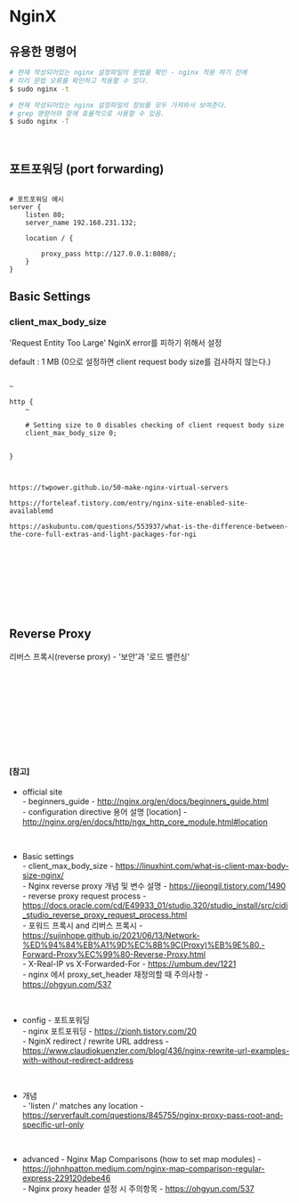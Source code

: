 # NginX

## 유용한 명령어
``` bash
# 현재 작성되어있는 nginx 설정파일의 문법을 확인 - nginx 적용 하기 전에
# 미리 문법 오류를 확인하고 적용할 수 있다.
$ sudo nginx -t

# 현재 작성되어있는 nginx 설정파일의 정보를 모두 가져와서 보여준다. 
# grep 명령어와 함께 효율적으로 사용할 수 있음.
$ sudo nginx -T
```

<br>

## 포트포워딩 (port forwarding)

``` vi

# 포트포워딩 예시
server {
    listen 80;
    server_name 192.168.231.132;

    location / {

        proxy_pass http://127.0.0.1:8080/;
    }
}

```

## Basic Settings

### client_max_body_size
'Request Entity Too Large' NginX error를 피하기 위해서 설정

default : 1 MB (0으로 설정하면 client request body size를 검사하지 않는다.)


``` vim

~

http {
    ~
    
    # Setting size to 0 disables checking of client request body size
    client_max_body_size 0;


}



https://twpower.github.io/50-make-nginx-virtual-servers

https://forteleaf.tistory.com/entry/nginx-site-enabled-site-availablemd

https://askubuntu.com/questions/553937/what-is-the-difference-between-the-core-full-extras-and-light-packages-for-ngi


```


<br><br><br>
<br><br><br>

## Reverse Proxy

리버스 프록시(reverse proxy) - '보안'과 '로드 밸런싱'











<br><br><br>
<br><br><br>
<br><br><br>

#### [참고] <br>
  * official site <br>
  *-* beginners_guide - http://nginx.org/en/docs/beginners_guide.html <br>
  *-* configuration directive 용어 설명 [location] - http://nginx.org/en/docs/http/ngx_http_core_module.html#location <br>

  <br>

  * Basic settings <br>
  *-* client_max_body_size - https://linuxhint.com/what-is-client-max-body-size-nginx/ <br>
  *-* Nginx reverse proxy 개념 및 변수 설명 - https://jjeongil.tistory.com/1490 <br>
  *-* reverse proxy request process - https://docs.oracle.com/cd/E49933_01/studio.320/studio_install/src/cidi_studio_reverse_proxy_request_process.html <br>
  *-* 포워드 프록시 and 리버스 프록시 - https://sujinhope.github.io/2021/06/13/Network-%ED%94%84%EB%A1%9D%EC%8B%9C(Proxy)%EB%9E%80,-Forward-Proxy%EC%99%80-Reverse-Proxy.html <br>
  *-* X-Real-IP vs X-Forwarded-For - https://umbum.dev/1221 <br>
  *-* nginx 에서 proxy_set_header 재정의할 때 주의사항 - https://ohgyun.com/537 <br>

  <br>

  * config - 포트포워딩 <br>
  *-* nginx 포트포워딩 - https://zionh.tistory.com/20 <br>
  *-* NginX redirect / rewrite URL address - https://www.claudiokuenzler.com/blog/436/nginx-rewrite-url-examples-with-without-redirect-address <br>

  <br>

  * 개념 <br>
  *-* 'listen /' matches any location - https://serverfault.com/questions/845755/nginx-proxy-pass-root-and-specific-url-only <br>

  <br>

  * advanced
  *-* Nginx Map Comparisons (how to set map modules) - https://johnhpatton.medium.com/nginx-map-comparison-regular-express-229120debe46 <br>
  *-* Nginx proxy header 설정 시 주의항목 - https://ohgyun.com/537 <br>
  
